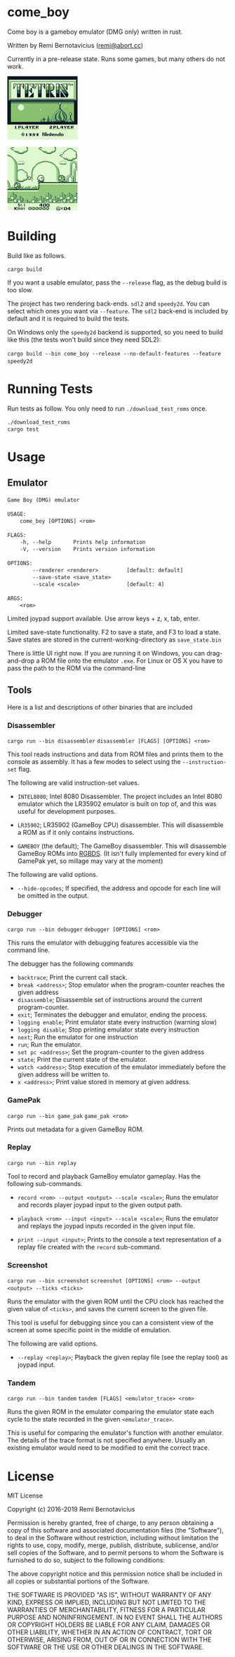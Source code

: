 # come_boy

Come boy is a gameboy emulator (DMG only) written in rust.

Written by Remi Bernotavicius (remi@abort.cc)

Currently in a pre-release state.  Runs some games, but many others do not work.

![tetris](/test/expectations/tetris/10000000.bmp?raw=true "Tetris")

![kirby](/test/expectations/kirby_dream_land/50000000_replay1.bmp?raw=true "Tetris")

# Building
Build like as follows.

    cargo build

If you want a usable emulator, pass the `--release` flag, as the debug build is
too slow.

The project has two rendering back-ends. `sdl2` and `speedy2d`. You can select
which ones you want via `--feature`. The `sdl2` back-end is included by default
and it is required to build the tests.

On Windows only the `speedy2d` backend is supported, so you need to build like
this (the tests won't build since they need SDL2):

`cargo build --bin come_boy --release --no-default-features --feature speedy2d`

# Running Tests
Run tests as follow. You only need to run `./download_test_roms` once.

    ./download_test_roms
    cargo test

# Usage

## Emulator
```
Game Boy (DMG) emulator

USAGE:
    come_boy [OPTIONS] <rom>

FLAGS:
    -h, --help       Prints help information
    -V, --version    Prints version information

OPTIONS:
        --renderer <renderer>         [default: default]
        --save-state <save_state>
        --scale <scale>               [default: 4]

ARGS:
    <rom>
```

Limited joypad support available. Use arrow keys + z, x, tab, enter.

Limited save-state functionality. F2 to save a state, and F3 to load a state.
Save states are stored in the current-working-directory as `save_state.bin`

There is little UI right now. If you are running it on Windows, you can
drag-and-drop a ROM file onto the emulator `.exe`. For Linux or OS X you have to
pass the path to the ROM via the command-line

## Tools

Here is a list and descriptions of other binaries that are included

### Disassembler

`cargo run --bin disassembler`
`disassembler [FLAGS] [OPTIONS] <rom>`

This tool reads instructions and data from ROM files and prints them to the
console as assembly. It has a few modes to select using the `--instruction-set`
flag.

The following are valid instruction-set values.

- `INTEL8080`; Intel 8080 Disassembler. The project includes an Intel 8080
emulator which the LR35902 emulator is built on top of, and this was useful for
development purposes.

- `LR35902`; LR35902 (GameBoy CPU) disassembler. This will disassemble a ROM as
if it only contains instructions.

- `GAMEBOY` (the default); The GameBoy disassembler. This will disassemble
  GameBoy ROMs into [RGBDS](https://rgbds.gbdev.io/). (It isn't fully
implemented for every kind of GamePak yet, so millage may vary at the moment)

The following are valid options.

- `--hide-opcodes`; If specified, the address and opcode for each line will be
  omitted in the output.

### Debugger

`cargo run --bin debugger`
`debugger [OPTIONS] <rom>`

This runs the emulator with debugging features accessible via the command line.

The debugger has the following commands

- `backtrace`; Print the current call stack.
- `break <address>`; Stop emulator when the program-counter reaches the given
  address
- `disassemble`; Disassemble set of instructions around the current
  program-counter.
- `exit`; Terminates the debugger and emulator, ending the process.
- `logging enable`; Print emulator state every instruction (warning slow)
- `logging disable`; Stop printing emulator state every instruction
- `next`; Run the emulator for one instruction
- `run`; Run the emulator.
- `set pc <address>`; Set the program-counter to the given address
- `state`; Print the current state of the emulator.
- `watch <address>`; Stop execution of the emulator immediately before the given
  address will be written to.
- `x <address>`; Print value stored in memory at given address.

### GamePak

`cargo run --bin game_pak`
`game_pak <rom>`

Prints out metadata for a given GameBoy ROM.


### Replay

`cargo run --bin replay`

Tool to record and playback GameBoy emulator gameplay. Has the following
sub-commands.

- `record <rom> --output <output> --scale <scale>`; Runs the emulator and
  records player joypad input to the given output path.

- `playback <rom> --input <input> --scale <scale>`; Runs the emulator and
  replays the joypad inputs recorded in the given input file.

- `print --input <input>`; Prints to the console a text representation of a
  replay file created with the `record` sub-command.

### Screenshot

`cargo run --bin screenshot`
`screenshot [OPTIONS] <rom> --output <output> --ticks <ticks>`

Runs the emulator with the given ROM until the CPU clock has reached the given
value of `<ticks>`, and saves the current screen to the given file.

This tool is useful for debugging since you can a consistent view of the screen
at some specific point in the middle of emulation.

The following are valid options.

- `--replay <replay>`; Playback the given replay file (see the replay tool) as
  joypad input.

### Tandem

`cargo run --bin tandem`
`tandem [FLAGS] <emulator_trace> <rom>`

Runs the given ROM in the emulator comparing the emulator state each cycle to
the state recorded in the given `<emulator_trace>`.

This is useful for comparing the emulator's function with another emulator. The
details of the trace format is not specified anywhere. Usually an existing
emulator would need to be modified to emit the correct trace.

# License
MIT License

Copyright (c) 2016-2019 Remi Bernotavicius

Permission is hereby granted, free of charge, to any person obtaining a copy
of this software and associated documentation files (the "Software"), to deal
in the Software without restriction, including without limitation the rights
to use, copy, modify, merge, publish, distribute, sublicense, and/or sell
copies of the Software, and to permit persons to whom the Software is
furnished to do so, subject to the following conditions:

The above copyright notice and this permission notice shall be included in all
copies or substantial portions of the Software.

THE SOFTWARE IS PROVIDED "AS IS", WITHOUT WARRANTY OF ANY KIND, EXPRESS OR
IMPLIED, INCLUDING BUT NOT LIMITED TO THE WARRANTIES OF MERCHANTABILITY,
FITNESS FOR A PARTICULAR PURPOSE AND NONINFRINGEMENT. IN NO EVENT SHALL THE
AUTHORS OR COPYRIGHT HOLDERS BE LIABLE FOR ANY CLAIM, DAMAGES OR OTHER
LIABILITY, WHETHER IN AN ACTION OF CONTRACT, TORT OR OTHERWISE, ARISING FROM,
OUT OF OR IN CONNECTION WITH THE SOFTWARE OR THE USE OR OTHER DEALINGS IN THE
SOFTWARE.
